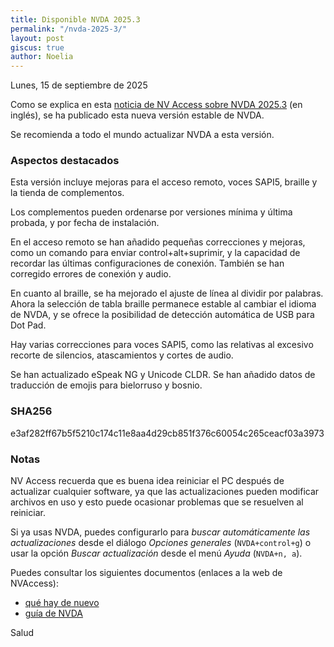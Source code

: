 ```yaml
---
title: Disponible NVDA 2025.3
permalink: "/nvda-2025-3/"
layout: post
giscus: true
author: Noelia
---
```


<footer>Lunes, 15 de septiembre de 2025</footer>

Como se explica en esta [noticia de NV Access sobre NVDA 2025.3](https://nvaccess.org/post/nvda-2025-3) (en inglés), se ha publicado esta nueva versión estable de NVDA.

Se recomienda a todo el mundo actualizar NVDA a esta versión.



### Aspectos destacados

Esta versión incluye mejoras para el acceso remoto, voces SAPI5, braille y la tienda de complementos.

Los complementos pueden ordenarse por versiones mínima y última probada, y por fecha de instalación.

En el acceso remoto se han añadido pequeñas correcciones y mejoras, como un comando para enviar control+alt+suprimir, y la capacidad de recordar las últimas configuraciones de conexión. También se han corregido errores de conexión y audio.

En cuanto al braille, se ha mejorado el ajuste de línea al dividir por palabras. Ahora la selección de tabla braille permanece estable al cambiar el idioma de NVDA, y se ofrece la posibilidad de detección automática de USB para Dot Pad.

Hay varias correcciones para voces SAPI5, como las relativas al excesivo recorte de silencios, atascamientos y cortes de audio.

Se han actualizado eSpeak NG y Unicode CLDR. Se han añadido datos de traducción de emojis para bielorruso y bosnio.

### SHA256

e3af282ff67b5f5210c174c11e8aa4d29cb851f376c60054c265ceacf03a3973

### Notas

NV Access recuerda que es buena idea reiniciar el PC después de actualizar cualquier software, ya que las actualizaciones pueden modificar archivos en uso y esto puede ocasionar problemas que se resuelven al reiniciar.

Si ya usas NVDA, puedes configurarlo para *buscar automáticamente las actualizaciones* desde el diálogo *Opciones generales* (`NVDA+control+g`) o usar la opción *Buscar actualización* desde el menú *Ayuda* (`NVDA+n, a`).

Puedes consultar los siguientes documentos (enlaces a la web de NVAccess):

- [qué hay de nuevo](https://download.nvaccess.org/releases/2025.3/documentation/es/changes.html)
- [guía de NVDA](https://download.nvaccess.org/releases/stable/documentation/es/userGuide.html)

Salud
